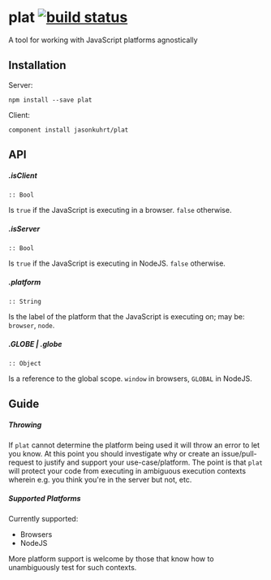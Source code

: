 # plat [![build status](https://secure.travis-ci.org/jasonkuhrt/plat.png)](http://travis-ci.org/jasonkuhrt/plat)

A tool for working with JavaScript platforms agnostically



## Installation

Server:

    npm install --save plat

Client:

    component install jasonkuhrt/plat



## API


##### .isClient

    :: Bool

Is `true` if the JavaScript is executing in a browser. `false` otherwise.

##### .isServer

    :: Bool

Is `true` if the JavaScript is executing in NodeJS. `false` otherwise.


##### .platform

    :: String

Is the label of the platform that the JavaScript is executing on; may be: `browser`, `node`.

##### .GLOBE | .globe

    :: Object

Is a reference to the global scope. `window` in browsers, `GLOBAL` in  NodeJS.



## Guide

##### Throwing
If `plat` cannot determine the platform being used it will throw an error to let you know. At this point you should investigate why or create an issue/pull-request to justify and support your use-case/platform. The point is that `plat` will protect your code from executing in ambiguous execution contexts wherein e.g. you think you're in the server but not, etc.

##### Supported Platforms
Currently supported:

- Browsers
- NodeJS

More platform support is welcome by those that know how to unambiguously test for such contexts.